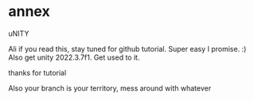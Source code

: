 # annex
 uNITY


Ali if you read this, stay tuned for github tutorial. Super easy I promise. :) Also get unity 2022.3.7f1. Get used to it.

thanks for tutorial

Also your branch is your territory, mess around with whatever
